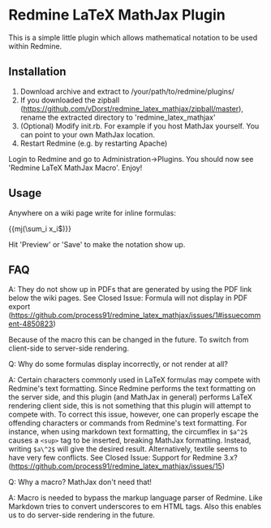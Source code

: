 Redmine LaTeX MathJax Plugin
============================
This is a simple little plugin which allows mathematical notation to be used within Redmine.

Installation
------------
1. Download archive and extract to /your/path/to/redmine/plugins/
2. If you downloaded the zipball (https://github.com/vDorst/redmine_latex_mathjax/zipball/master), rename the extracted directory to 'redmine_latex_mathjax'
3. (Optional) Modify init.rb. For example if you host MathJax yourself. You can point to your own MathJax location.
4. Restart Redmine (e.g. by restarting Apache)

Login to Redmine and go to Administration->Plugins. You should now see 'Redmine LaTeX MathJax Macro'. Enjoy!

Usage
------------
Anywhere on a wiki page write for inline formulas:

{{mj(\sum_i x_i$)}}

Hit 'Preview' or 'Save' to make the notation show up.


FAQ
------------
A: They do not show up in PDFs that are generated by using the PDF link below the wiki pages. 
   See Closed Issue: Formula will not display in PDF export (https://github.com/process91/redmine_latex_mathjax/issues/1#issuecomment-4850823)
   
   Because of the macro this can be changed in the future.
   To switch from client-side to server-side rendering.

Q: Why do some formulas display incorrectly, or not render at all?

A: Certain characters commonly used in LaTeX formulas may compete with Redmine's text formatting. Since Redmine performs the text formatting on the server side, and this plugin (and MathJax in general) performs LaTeX rendering client side, this is not something that this plugin will attempt to compete with. To correct this issue, however, one can properly escape the offending characters or commands from Redmine's text formatting. For instance, when using markdown text formatting, the circumflex in `$a^2$` causes a `<sup>` tag to be inserted, breaking MathJax formatting. Instead, writing `$a\^2$` will give the desired result. Alternatively, textile seems to have very few conflicts. See Closed Issue: Support for Redmine 3.x? (https://github.com/process91/redmine_latex_mathjax/issues/15)

Q: Why a macro? MathJax don't need that!

A: Macro is needed to bypass the markup language parser of Redmine.
   Like Markdown tries to convert underscores to em HTML tags.
   Also this enables us to do server-side rendering in the future.
